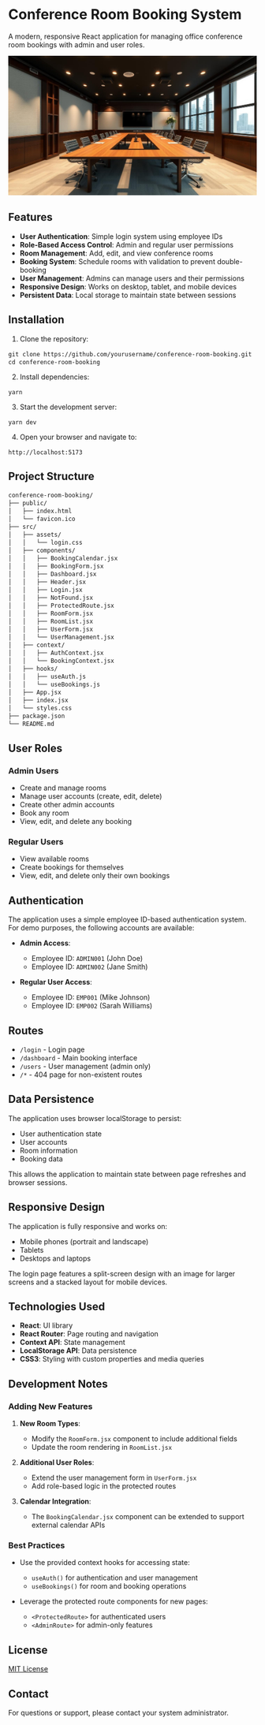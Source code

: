 # Conference Room Booking System

A modern, responsive React application for managing office conference room bookings with admin and user roles.

![Conference Room Booking System](/src/assets/658af8e0-fb7a-4442-a641-1a123cb7bfdb_1.jpeg)

## Features

- **User Authentication**: Simple login system using employee IDs
- **Role-Based Access Control**: Admin and regular user permissions
- **Room Management**: Add, edit, and view conference rooms
- **Booking System**: Schedule rooms with validation to prevent double-booking
- **User Management**: Admins can manage users and their permissions
- **Responsive Design**: Works on desktop, tablet, and mobile devices
- **Persistent Data**: Local storage to maintain state between sessions

## Installation

1. Clone the repository:
```
git clone https://github.com/yourusername/conference-room-booking.git
cd conference-room-booking
```

2. Install dependencies:
```
yarn
```

3. Start the development server:
```
yarn dev
```

4. Open your browser and navigate to:
```
http://localhost:5173
```

## Project Structure

```
conference-room-booking/
├── public/
│   ├── index.html
│   └── favicon.ico
├── src/
│   ├── assets/
│   │   └── login.css
│   ├── components/
│   │   ├── BookingCalendar.jsx
│   │   ├── BookingForm.jsx
│   │   ├── Dashboard.jsx
│   │   ├── Header.jsx
│   │   ├── Login.jsx
│   │   ├── NotFound.jsx
│   │   ├── ProtectedRoute.jsx
│   │   ├── RoomForm.jsx
│   │   ├── RoomList.jsx
│   │   ├── UserForm.jsx
│   │   └── UserManagement.jsx
│   ├── context/
│   │   ├── AuthContext.jsx
│   │   └── BookingContext.jsx
│   ├── hooks/
│   │   ├── useAuth.js
│   │   └── useBookings.js
│   ├── App.jsx
│   ├── index.jsx
│   └── styles.css
├── package.json
└── README.md
```

## User Roles

### Admin Users
- Create and manage rooms
- Manage user accounts (create, edit, delete)
- Create other admin accounts
- Book any room
- View, edit, and delete any booking

### Regular Users
- View available rooms
- Create bookings for themselves
- View, edit, and delete only their own bookings

## Authentication

The application uses a simple employee ID-based authentication system. For demo purposes, the following accounts are available:

- **Admin Access**: 
  - Employee ID: `ADMIN001` (John Doe)
  - Employee ID: `ADMIN002` (Jane Smith)

- **Regular User Access**:
  - Employee ID: `EMP001` (Mike Johnson)
  - Employee ID: `EMP002` (Sarah Williams)

## Routes

- `/login` - Login page
- `/dashboard` - Main booking interface
- `/users` - User management (admin only)
- `/*` - 404 page for non-existent routes

## Data Persistence

The application uses browser localStorage to persist:
- User authentication state
- User accounts
- Room information
- Booking data

This allows the application to maintain state between page refreshes and browser sessions.

## Responsive Design

The application is fully responsive and works on:
- Mobile phones (portrait and landscape)
- Tablets
- Desktops and laptops

The login page features a split-screen design with an image for larger screens and a stacked layout for mobile devices.

## Technologies Used

- **React**: UI library
- **React Router**: Page routing and navigation
- **Context API**: State management
- **LocalStorage API**: Data persistence
- **CSS3**: Styling with custom properties and media queries

## Development Notes

### Adding New Features

1. **New Room Types**:
   - Modify the `RoomForm.jsx` component to include additional fields
   - Update the room rendering in `RoomList.jsx`

2. **Additional User Roles**:
   - Extend the user management form in `UserForm.jsx`
   - Add role-based logic in the protected routes

3. **Calendar Integration**:
   - The `BookingCalendar.jsx` component can be extended to support external calendar APIs

### Best Practices

- Use the provided context hooks for accessing state:
  - `useAuth()` for authentication and user management
  - `useBookings()` for room and booking operations

- Leverage the protected route components for new pages:
  - `<ProtectedRoute>` for authenticated users
  - `<AdminRoute>` for admin-only features

## License

[MIT License](LICENSE)

## Contact

For questions or support, please contact your system administrator.